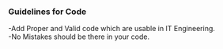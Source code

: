 ### Guidelines for Code
  -Add Proper and Valid code which are usable in IT Engineering.</br>
  -No Mistakes should be there in your code.
